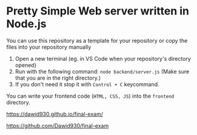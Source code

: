 # Pretty Simple Web server written in Node.js

You can use this repository as a template for your repository or copy the files into your repository manually

1. Open a new terminal (eg. in VS Code when your repository's directory opened)
2. Run with the following command: `node backend/server.js` (Make sure that you are in the right directory.)
3. If you don't need it stop it with `Control + C` keycommand.

You can write your frontend code (`HTML, CSS, JS`) into the `frontend` directory.


https://dawid930.github.io/final-exam/

https://github.com/Dawid930/final-exam